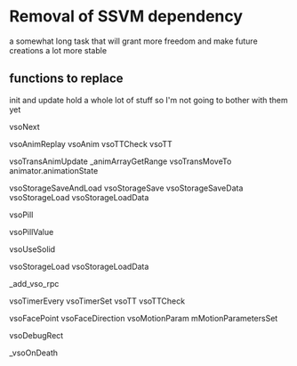 # Removal of SSVM dependency

a somewhat long task that will grant more freedom and make future creations a lot more stable

## functions to replace

init and update hold a whole lot of stuff so I'm not going to bother with them yet

vsoNext

vsoAnimReplay
	vsoAnim
		vsoTTCheck
		vsoTT

vsoTransAnimUpdate
	_animArrayGetRange
	vsoTransMoveTo
	animator.animationState

vsoStorageSaveAndLoad
	vsoStorageSave
		vsoStorageSaveData
	vsoStorageLoad
		vsoStorageLoadData

vsoPill

vsoPillValue

vsoUseSolid

vsoStorageLoad
	vsoStorageLoadData

_add_vso_rpc

vsoTimerEvery
	vsoTimerSet
		vsoTT
	vsoTTCheck

vsoFacePoint
	vsoFaceDirection
		vsoMotionParam
			mMotionParametersSet

vsoDebugRect

_vsoOnDeath
